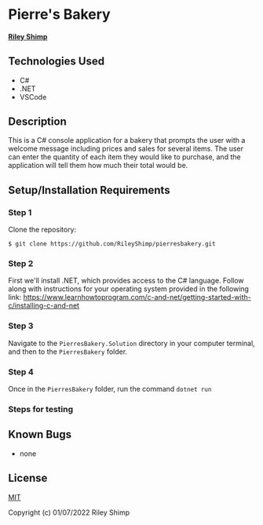 # Pierre's Bakery

#### [Riley Shimp](https://www.github.com/rileyshimp)

## Technologies Used

* C#
* .NET
* VSCode

## Description
This is a C# console application for a bakery that prompts the user with a welcome message including prices and sales for several items. The user can enter the quantity of each item they would like to purchase, and the application will tell them how much their total would be.

## Setup/Installation Requirements

### Step 1
Clone the repository:
``` 
$ git clone https://github.com/RileyShimp/pierresbakery.git 
```
### Step 2
First we'll install .NET, which provides access to the C# language. Follow along with instructions for your operating system provided in the following link: 
https://www.learnhowtoprogram.com/c-and-net/getting-started-with-c/installing-c-and-net

### Step 3
Navigate to the `PierresBakery.Solution` directory in your computer terminal, and then to the `PierresBakery` folder.

### Step 4
Once in the `PierresBakery` folder, run the command `dotnet run`


### Steps for testing


## Known Bugs

* none

## License

[MIT](https://opensource.org/licenses/MIT)

Copyright (c) 01/07/2022 Riley Shimp